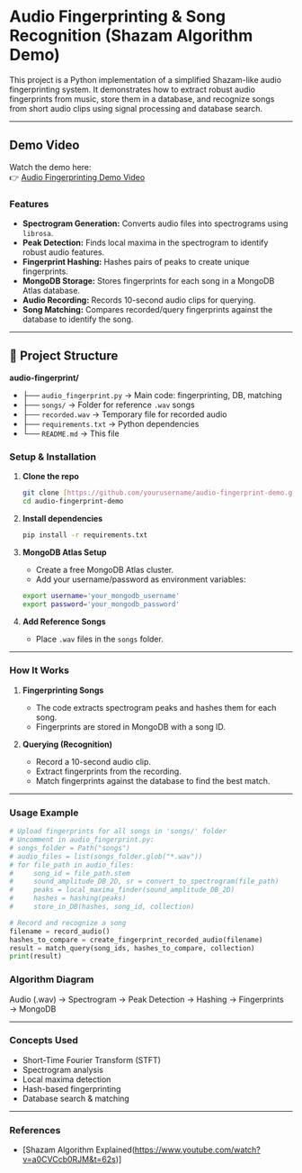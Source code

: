 # Audio Fingerprinting & Song Recognition (Shazam Algorithm Demo)

This project is a Python implementation of a simplified Shazam-like audio fingerprinting system. It demonstrates how to extract robust audio fingerprints from music, store them in a database, and recognize songs from short audio clips using signal processing and database search.

---
## Demo Video
Watch the demo here:  
👉 [Audio Fingerprinting Demo Video](https://drive.google.com/file/d/1tgwF7rcNTv8H86TNbTP723MtYgSxCSxc/view?usp=drive_link)

###  Features

-   **Spectrogram Generation:** Converts audio files into spectrograms using `librosa`.
-   **Peak Detection:** Finds local maxima in the spectrogram to identify robust audio features.
-   **Fingerprint Hashing:** Hashes pairs of peaks to create unique fingerprints.
-   **MongoDB Storage:** Stores fingerprints for each song in a MongoDB Atlas database.
-   **Audio Recording:** Records 10-second audio clips for querying.
-   **Song Matching:** Compares recorded/query fingerprints against the database to identify the song.

---

## 📂 Project Structure
**audio-fingerprint/**
- ├── `audio_fingerprint.py` → Main code: fingerprinting, DB, matching  
- ├── `songs/` → Folder for reference `.wav` songs  
- ├── `recorded.wav` → Temporary file for recorded audio  
- ├── `requirements.txt` → Python dependencies  
- └── `README.md` → This file  



###  Setup & Installation

1.  **Clone the repo**

    ```bash
    git clone [https://github.com/yourusername/audio-fingerprint-demo.git](https://github.com/yourusername/audio-fingerprint-demo.git)
    cd audio-fingerprint-demo
    ```

2.  **Install dependencies**

    ```bash
    pip install -r requirements.txt
    ```

3.  **MongoDB Atlas Setup**

    -   Create a free MongoDB Atlas cluster.
    -   Add your username/password as environment variables:

    ```bash
    export username='your_mongodb_username'
    export password='your_mongodb_password'
    ```

4.  **Add Reference Songs**

    -   Place `.wav` files in the `songs` folder.

---

###  How It Works

1.  **Fingerprinting Songs**
    -   The code extracts spectrogram peaks and hashes them for each song.
    -   Fingerprints are stored in MongoDB with a song ID.

2.  **Querying (Recognition)**
    -   Record a 10-second audio clip.
    -   Extract fingerprints from the recording.
    -   Match fingerprints against the database to find the best match.

---

###  Usage Example

```python
# Upload fingerprints for all songs in 'songs/' folder
# Uncomment in audio_fingerprint.py:
# songs_folder = Path("songs")
# audio_files = list(songs_folder.glob("*.wav"))
# for file_path in audio_files:
#     song_id = file_path.stem
#     sound_amplitude_DB_2D, sr = convert_to_spectrogram(file_path)
#     peaks = local_maxima_finder(sound_amplitude_DB_2D)
#     hashes = hashing(peaks)
#     store_in_DB(hashes, song_id, collection)

# Record and recognize a song
filename = record_audio()
hashes_to_compare = create_fingerprint_recorded_audio(filename)
result = match_query(song_ids, hashes_to_compare, collection)
print(result)
```


###  Algorithm Diagram

Audio (.wav) → Spectrogram → Peak Detection → Hashing → Fingerprints → MongoDB
​                                                   

---

###  Concepts Used

-   Short-Time Fourier Transform (STFT)
-   Spectrogram analysis
-   Local maxima detection
-   Hash-based fingerprinting
-   Database search & matching

---

###  References
-   [Shazam Algorithm Explained(https://www.youtube.com/watch?v=a0CVCcb0RJM&t=62s)]

